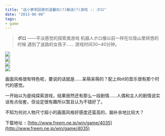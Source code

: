```yaml
---
title: "送小萝莉回家的温馨向(?)解谜(?)游戏 :: ボロ"
date: "2013-06-08"
tags:
- game
---
```

> **ボロ**
> ——平淡感觉的探索类游戏
> 机器人ボロ像以前一样在垃圾山里转悠的时候
> 遇到了迷路的女孩子……
> 游戏时间30~40分钟。

![](/assets/0004-01.png)  
![](/assets/0004-02.png)  
![](/assets/0004-03.png)  
![](/assets/0004-04.png)

画面风格很有特色呢，要说的话就是……呆萌呆萌的？配上8bit的音乐很有那个时代的感觉。

一开始以为是纯探索游戏，结果居然还有那么一段剧情……人偶和主人的剧情说实话有点俗套，但设定很有趣所以暂且认为不错好了。

不知为何对人物尺寸超小的画面风格好感度还蛮高的，脑补余地比较大？

下载地址 :: [http://www.freem.ne.jp/win/game/4035](http://www.freem.ne.jp/win/game/4035)